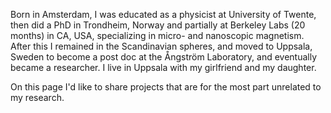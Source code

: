 Born in Amsterdam, I was educated as a physicist at University of Twente, then did a PhD in Trondheim, Norway and partially at Berkeley Labs (20 months) in CA, USA, specializing in micro- and nanoscopic magnetism. After this I remained in the Scandinavian spheres, and moved to Uppsala, Sweden to become a post doc at the Ångström Laboratory, and eventually became a researcher. I live in Uppsala with my girlfriend and my daughter. 

On this page I'd like to share projects that are for the most part unrelated to my research.
